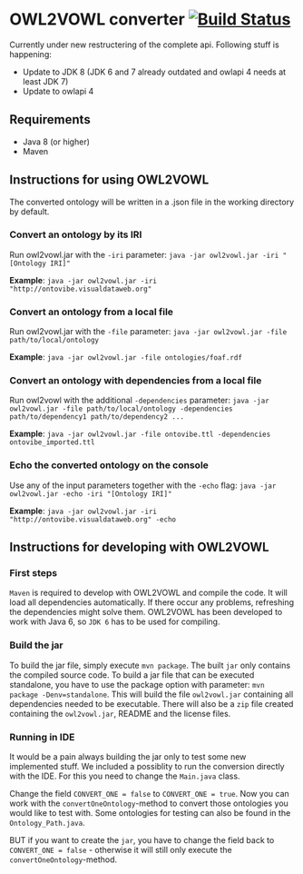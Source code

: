 OWL2VOWL converter [![Build Status](https://travis-ci.org/VisualDataWeb/OWL2VOWL.svg)](https://travis-ci.org/VisualDataWeb/OWL2VOWL)
==================

Currently under new restructering of the complete api.
Following stuff is happening:
- Update to JDK 8 (JDK 6 and 7 already outdated and owlapi 4 needs at least JDK 7)
- Update to owlapi 4

Requirements
------------
*   Java 8 (or higher)
*   Maven


Instructions for using OWL2VOWL
------------

The converted ontology will be written in a .json file in the working directory by default.

### Convert an ontology by its IRI
Run owl2vowl.jar with the `-iri` parameter: `java -jar owl2vowl.jar -iri "[Ontology IRI]"`

**Example**: `java -jar owl2vowl.jar -iri "http://ontovibe.visualdataweb.org"`


### Convert an ontology from a local file
Run owl2vowl.jar with the `-file` parameter: `java -jar owl2vowl.jar -file path/to/local/ontology`

**Example**: `java -jar owl2vowl.jar -file ontologies/foaf.rdf`


### Convert an ontology with dependencies from a local file
Run owl2vowl with the additional `-dependencies` parameter: `java -jar owl2vowl.jar -file path/to/local/ontology -dependencies path/to/dependency1 path/to/dependency2 ...`

**Example**: `java -jar owl2vowl.jar -file ontovibe.ttl -dependencies ontovibe_imported.ttl`


### Echo the converted ontology on the console
Use any of the input parameters together with the `-echo` flag: `java -jar owl2vowl.jar -echo -iri "[Ontology IRI]"`

**Example**: `java -jar owl2vowl.jar -iri "http://ontovibe.visualdataweb.org" -echo`

Instructions for developing with OWL2VOWL
-----------

### First steps
`Maven` is required to develop with OWL2VOWL and compile the code. It will load all dependencies automatically. If there occur any problems, refreshing the dependencies might solve them.
OWL2VOWL has been developed to work with Java 6, so `JDK 6` has to be used for compiling.

### Build the jar
To build the jar file, simply execute `mvn package`. The built `jar` only contains the compiled source code. 
To build a jar file that can be executed standalone, you have to use the package option with parameter: `mvn package -Denv=standalone`. This will build the file `owl2vowl.jar` containing all dependencies needed to be executable. There will also be a `zip` file created containing the `owl2vowl.jar`, README and the license files.

### Running in IDE
It would be a pain always building the jar only to test some new implemented stuff. We included a possiblity to run the conversion directly with the IDE. For this you need to change the `Main.java` class.

Change the field `CONVERT_ONE = false` to `CONVERT_ONE = true`. Now you can work with the `convertOneOntology`-method to convert those ontologies you would like to test with. Some ontologies for testing can also be found in the `Ontology_Path.java`.

BUT if you want to create the `jar`, you have to change the field back to `CONVERT_ONE = false` - otherwise it will still only execute the `convertOneOntology`-method.
